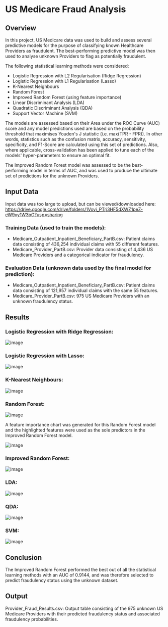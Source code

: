 # US Medicare Fraud Analysis
## Overview
In this project, US Medicare data was used to build and assess several predictive models for the purpose of classifying known Healthcare Providers as fraudulent. The best-performing predictive model was then used to analyse unknown Providers to flag as potentially fraudulent.

The following statistical learning methods were considered: 
* Logistic Regression with L2 Regularisation (Ridge Regression)
* Logistic Regression with L1 Regularisation (Lasso)
* K-Nearest Neighbours
* Random Forest
* Improved Random Forest (using feature importance)
* Linear Discriminant Analysis (LDA)
* Quadratic Discriminant Analysis (QDA)
* Support Vector Machine (SVM)

The models are assessed based on their Area under the ROC Curve (AUC) score and any model predictions used are based on the probability threshold that maximises Youden's J statistic (i.e. max(TPR - FPR)). In other words, statistics such as the confusion matrix, accuracy, sensitivity, specificity, and F1-Score are calculated using this set of predictions. Also, where applicable, cross-validation has been applied to tune each of the models' hyper-parameters to ensure an optimal fit.

The Improved Random Forest model was assessed to be the best-performing model in terms of AUC, and was used to produce the ultimate set of predictions for the unknown Providers.

## Input Data
Input data was too large to upload, but can be viewed/downloaded here: https://drive.google.com/drive/folders/1Vovj_PTrj3HF5dXWZ1peZ-eW9vy1W3bG?usp=sharing

### Training Data (used to train the models):
* Medicare_Outpatient_Inpatient_Beneficiary_PartB.csv: Patient claims data consisting of 436,254 individual claims with 55 different features. 
* Medicare_Provider_PartB.csv: Provider data consisting of 4,436 US Medicare Providers and a categorical indicator for fraudulency.

### Evaluation Data (unknown data used by the final model for prediction):
* Medicare_Outpatient_Inpatient_Beneficiary_PartB.csv: Patient claims data consisting of 121,957 individual claims with the same 55 features. 
* Medicare_Provider_PartB.csv: 975 US Medicare Providers with an unknown fraudulency status.

## Results
### Logistic Regression with Ridge Regression:
![image](https://user-images.githubusercontent.com/62014067/127745878-936113bf-4cfc-4e5b-a2df-49f15af53804.png)

### Logistic Regression with Lasso:
![image](https://user-images.githubusercontent.com/62014067/127745910-daef0bfb-1942-4064-8f21-26b4c416c7a6.png)

### K-Nearest Neighbours:
![image](https://user-images.githubusercontent.com/62014067/127745964-218a8eb8-3226-41a3-9f31-56b8406b4774.png)

### Random Forest:
![image](https://user-images.githubusercontent.com/62014067/127745982-2f1a6d95-7431-4157-a951-c0b7471ea371.png)

A feature importance chart was generated for this Random Forest model and the highlighted features were used as the sole predictors in the Improved Random Forest model.

![image](https://user-images.githubusercontent.com/62014067/127746049-0f4fa9ab-caa6-4f3f-b34b-05cc812b9263.png)

### Improved Random Forest:
![image](https://user-images.githubusercontent.com/62014067/127746079-8d02f7a1-d4cf-440b-82c8-35954ce41a92.png)

### LDA:
![image](https://user-images.githubusercontent.com/62014067/127746094-655c6a10-c2f5-4ddf-ab4c-94c0fc54a871.png)

### QDA:
![image](https://user-images.githubusercontent.com/62014067/127746111-491e83da-0b4a-4573-88d0-b7ecc21559ea.png)

### SVM:
![image](https://user-images.githubusercontent.com/62014067/127746139-565c5984-2d8b-4a50-85b1-917bd9cb314f.png)

## Conclusion
The Improved Random Forest performed the best out of all the statistical learning methods with an AUC of 0.9144, and was therefore selected to predict fraudulency status using the unknown dataset.

## Output
Provider_Fraud_Results.csv: Output table consisting of the 975 unknown US Medicare Providers with their predicted fraudulency status and associated fraudulency probabilities.
